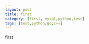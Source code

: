 ```yaml
---
layout: post
title: first
category: [first, mysql,python,test]
tags: [test,python,go,c++]
---
```

first
